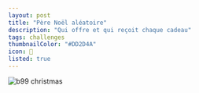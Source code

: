 ```yaml
---
layout: post
title: "Père Noël aléatoire"
description: "Qui offre et qui reçoit chaque cadeau"
tags: challenges
thumbnailColor: "#DD2D4A"
icon: 🎅
listed: true
---
```


![b99 christmas](https://media3.giphy.com/media/l4JyXxZuYlt6BUUaA/giphy.gif?cid=790b7611db9865c6b3ca30b2ffd967b5c86700f85dbd799a&rid=giphy.gif&ct=g)